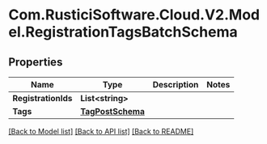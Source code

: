 # Com.RusticiSoftware.Cloud.V2.Model.RegistrationTagsBatchSchema
## Properties

Name | Type | Description | Notes
------------ | ------------- | ------------- | -------------
**RegistrationIds** | **List&lt;string&gt;** |  | 
**Tags** | [**TagPostSchema**](TagPostSchema.md) |  | 

[[Back to Model list]](../README.md#documentation-for-models) [[Back to API list]](../README.md#documentation-for-api-endpoints) [[Back to README]](../README.md)

